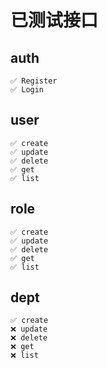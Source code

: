 # 已测试接口

## auth
    ✅ Register 
    ✅ Login 

## user
    ✅ create 
    ✅ update
    ✅ delete
    ✅ get
    ✅ list

## role
    ✅ create 
    ✅ update
    ✅ delete
    ✅ get
    ✅ list

## dept
    ✅ create 
    ❌ update
    ❌ delete
    ❌ get
    ❌ list